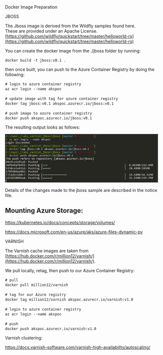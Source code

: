 Docker Image Preparation

JBOSS

The Jboss image is derived from the Wildfly samples found here.  
These are provided under an Apache License.  
[https://github.com/wildfly/quickstart/tree/master/helloworld-rs](https://github.com/wildfly/quickstart/tree/master/helloworld-rs)

You can create the docker image from the ./jboss folder by running:

```shell
docker build -t jboss:v0.1 .
```

then once built, you can push to the Azure Container Registry by doing the following:

```shell
# login to azure container registry
az acr login --name akspoc

# update image with tag for azure container registry
docker tag jboss:v0.1 akspoc.azurecr.io/jboss:v0.1

# push image to azure container registry
docker push akspoc.azurecr.io/jboss:v0.1
```

The resulting output looks as follows:

![jboss push](./images/jboss_push.png)

Details of the changes made to the jboss sample are described in the notice file.

## Mounting Azure Storage:

https://kubernetes.io/docs/concepts/storage/volumes/

https://docs.microsoft.com/en-us/azure/aks/azure-files-dynamic-pv


VARNISH

The Varnish cache images are taken from [https://hub.docker.com/r/million12/varnish/](https://hub.docker.com/r/million12/varnish/).

We pull locally, retag, then push to our Azure Container Registry:

```shell
# pull
docker pull million12/varnish

# tag for our Azure registry
docker tag million12/varnish akspoc.azurecr.io/varnish:v1.0

# login to azure container registry
az acr login --name akspoc

# push
docker push akspoc.azurecr.io/varnish:v1.0
```

Varnish clustering:

https://docs.varnish-software.com/varnish-high-availability/autoscaling/

